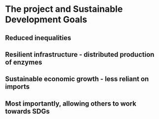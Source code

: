 # The project and Sustainable Development Goals


## Reduced inequalities

## Resilient infrastructure - distributed production of enzymes

## Sustainable economic growth - less reliant on imports

## Most importantly, allowing others to work towards SDGs